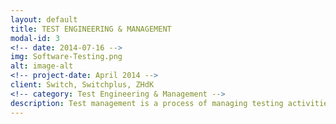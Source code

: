 ```yaml
---
layout: default
title: TEST ENGINEERING & MANAGEMENT
modal-id: 3
<!-- date: 2014-07-16 -->
img: Software-Testing.png
alt: image-alt
<!-- project-date: April 2014 -->
client: Switch, Switchplus, ZHdK
<!-- category: Test Engineering & Management -->
description: Test management is a process of managing testing activities, such as planning, execution, monitoring, and controlling activities. Test management involves several crucial activities that caters to both manual and automation testing. With the assistance of this process, a team lead can easily manage the entire testing team, while monitoring their activities, as well as paying close attention to various details of software development life cycle. I offer a certificate as well as a rich experience in all aspects of software testing.
---
```

